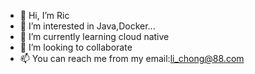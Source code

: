 - 👋 Hi, I’m Ric
- 👀 I’m interested in Java,Docker...
- 🌱 I’m currently learning cloud native
- 💞️ I’m looking to collaborate
- 📫 You can reach me from my email:li_chong@88.com

